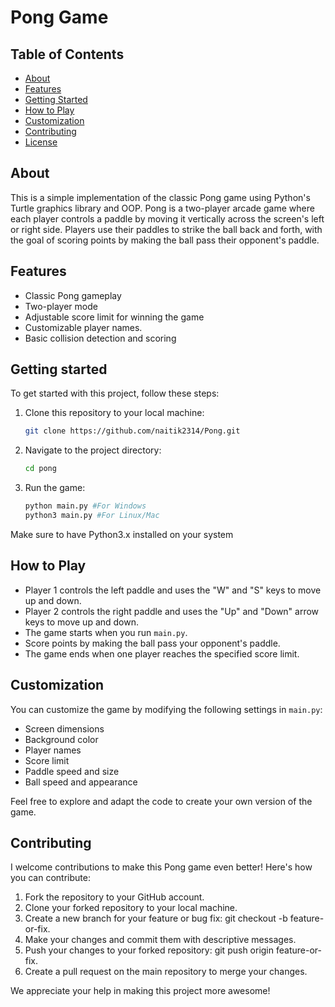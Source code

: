 # Pong Game

## Table of Contents

- [About](#about)
- [Features](#features)
- [Getting Started](#getting-started)
- [How to Play](#how-to-play)
- [Customization](#customization)
- [Contributing](#contributing)
- [License](#license)

## About

This is a simple implementation of the classic Pong game using Python's Turtle graphics library and OOP. Pong is a two-player arcade game where each player controls a paddle by moving it vertically across the screen's left or right side. Players use their paddles to strike the ball back and forth, with the goal of scoring points by making the ball pass their opponent's paddle.

## Features

- Classic Pong gameplay
- Two-player mode
- Adjustable score limit for winning the game
- Customizable player names.
- Basic collision detection and scoring

## Getting started

To get started with this project, follow these steps:

1. Clone this repository to your local machine:
   ```bash
   git clone https://github.com/naitik2314/Pong.git

2. Navigate to the project directory:
   ```bash
   cd pong

3. Run the game:
   ```bash
   python main.py #For Windows
   python3 main.py #For Linux/Mac

Make sure to have Python3.x installed on your system

## How to Play

- Player 1 controls the left paddle and uses the "W" and "S" keys to move up and down.
- Player 2 controls the right paddle and uses the "Up" and "Down" arrow keys to move up and down.
- The game starts when you run `main.py`.
- Score points by making the ball pass your opponent's paddle.
- The game ends when one player reaches the specified score limit.

## Customization

You can customize the game by modifying the following settings in `main.py`:

- Screen dimensions
- Background color
- Player names
- Score limit
- Paddle speed and size
- Ball speed and appearance

Feel free to explore and adapt the code to create your own version of the game.

## Contributing

I welcome contributions to make this Pong game even better! Here's how you can contribute:

1. Fork the repository to your GitHub account.
2. Clone your forked repository to your local machine.
3. Create a new branch for your feature or bug fix: git checkout -b feature-or-fix.
4. Make your changes and commit them with descriptive messages.
5. Push your changes to your forked repository: git push origin feature-or-fix.
6. Create a pull request on the main repository to merge your changes.
   
We appreciate your help in making this project more awesome!


